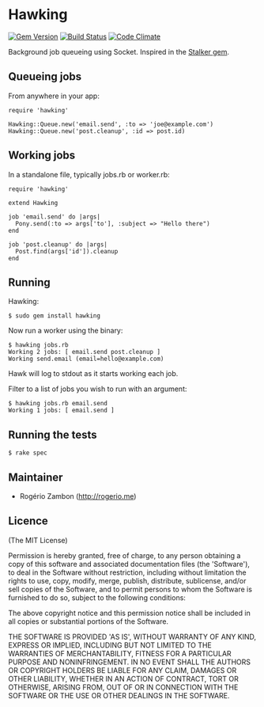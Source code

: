 Hawking
=======

[![Gem Version](https://badge.fury.io/rb/hawking.png)](http://badge.fury.io/rb/hawking)
[![Build Status](https://travis-ci.org/rogeriozambon/hawking.png?branch=master)](https://travis-ci.org/rogeriozambon/hawking)
[![Code Climate](https://codeclimate.com/github/rogeriozambon/hawking.png)](https://codeclimate.com/github/rogeriozambon/hawking)

Background job queueing using Socket. Inspired in the [Stalker gem](https://github.com/han/stalker).

Queueing jobs
-------------

From anywhere in your app:

~~~.ruby
require 'hawking'

Hawking::Queue.new('email.send', :to => 'joe@example.com')
Hawking::Queue.new('post.cleanup', :id => post.id)
~~~

Working jobs
------------

In a standalone file, typically jobs.rb or worker.rb:

~~~.ruby
require 'hawking'

extend Hawking

job 'email.send' do |args|
  Pony.send(:to => args['to'], :subject => "Hello there")
end

job 'post.cleanup' do |args|
  Post.find(args['id']).cleanup
end
~~~

Running
-------

Hawking:

    $ sudo gem install hawking

Now run a worker using the binary:

    $ hawking jobs.rb
    Working 2 jobs: [ email.send post.cleanup ]
    Working send.email (email=hello@example.com)

Hawk will log to stdout as it starts working each job.

Filter to a list of jobs you wish to run with an argument:

    $ hawking jobs.rb email.send
    Working 1 jobs: [ email.send ]

Running the tests
-----------------

    $ rake spec

Maintainer
----------

* Rogério Zambon (http://rogerio.me)

Licence
-------

(The MIT License)

Permission is hereby granted, free of charge, to any person obtaining a copy of this software and associated documentation files (the 'Software'), to deal in the Software without restriction, including without limitation the rights to use, copy, modify, merge, publish, distribute, sublicense, and/or sell copies of the Software, and to permit persons to whom the Software is furnished to do so, subject to the following conditions:

The above copyright notice and this permission notice shall be included in all copies or substantial portions of the Software.

THE SOFTWARE IS PROVIDED 'AS IS', WITHOUT WARRANTY OF ANY KIND, EXPRESS OR IMPLIED, INCLUDING BUT NOT LIMITED TO THE WARRANTIES OF MERCHANTABILITY, FITNESS FOR A PARTICULAR PURPOSE AND NONINFRINGEMENT. IN NO EVENT SHALL THE AUTHORS OR COPYRIGHT HOLDERS BE LIABLE FOR ANY CLAIM, DAMAGES OR OTHER LIABILITY, WHETHER IN AN ACTION OF CONTRACT, TORT OR OTHERWISE, ARISING FROM, OUT OF OR IN CONNECTION WITH THE SOFTWARE OR THE USE OR OTHER DEALINGS IN THE SOFTWARE.
